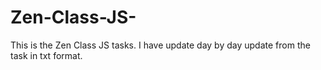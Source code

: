 # Zen-Class-JS-
This is the Zen Class JS tasks. I have update day by day update from the task in txt format. 
